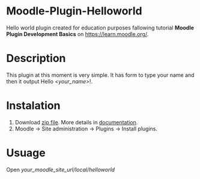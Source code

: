 # Moodle-Plugin-Helloworld
Hello world plugin created for education purposes fallowing tutorial **Moodle Plugin Development Basics** on https://learn.moodle.org/.

# Description
This plugin at this moment is very simple.
It has form to type your name and then it output Hello *<your_name>*!.

# Instalation
1. Download [zip file](https://github.com/klebann/Moodle-Plugin-Helloworld/archive/main.zip).
More details in [documentation](https://docs.moodle.org/39/en/Installing_plugins#Installing_a_plugin).
2. Moodle -> Site administration -> Plugins -> Install plugins.

# Usuage
Open *your_moodle_site_url/local/helloworld*
